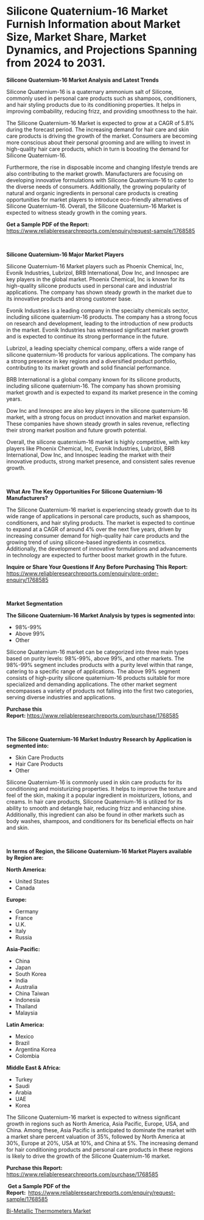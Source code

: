 <p><h1>Silicone Quaternium-16 Market Furnish Information about Market Size, Market Share, Market Dynamics, and Projections Spanning from 2024 to 2031.</h1></p><p><strong>Silicone Quaternium-16 Market Analysis and Latest Trends</strong></p>
<p><p>Silicone Quaternium-16 is a quaternary ammonium salt of Silicone, commonly used in personal care products such as shampoos, conditioners, and hair styling products due to its conditioning properties. It helps in improving combability, reducing frizz, and providing smoothness to the hair. </p><p>The Silicone Quaternium-16 Market is expected to grow at a CAGR of 5.8% during the forecast period. The increasing demand for hair care and skin care products is driving the growth of the market. Consumers are becoming more conscious about their personal grooming and are willing to invest in high-quality hair care products, which in turn is boosting the demand for Silicone Quaternium-16. </p><p>Furthermore, the rise in disposable income and changing lifestyle trends are also contributing to the market growth. Manufacturers are focusing on developing innovative formulations with Silicone Quaternium-16 to cater to the diverse needs of consumers. Additionally, the growing popularity of natural and organic ingredients in personal care products is creating opportunities for market players to introduce eco-friendly alternatives of Silicone Quaternium-16. Overall, the Silicone Quaternium-16 Market is expected to witness steady growth in the coming years.</p></p>
<p><strong>Get a Sample PDF of the Report:&nbsp;</strong> <a href="https://www.reliableresearchreports.com/enquiry/request-sample/1768585">https://www.reliableresearchreports.com/enquiry/request-sample/1768585</a></p>
<p>&nbsp;</p>
<p><strong>Silicone Quaternium-16 Major Market Players</strong></p>
<p><p>Silicone Quaternium-16 Market players such as Phoenix Chemical, Inc, Evonik Industries, Lubrizol, BRB International, Dow Inc, and Innospec are key players in the global market. Phoenix Chemical, Inc is known for its high-quality silicone products used in personal care and industrial applications. The company has shown steady growth in the market due to its innovative products and strong customer base.</p><p>Evonik Industries is a leading company in the specialty chemicals sector, including silicone quaternium-16 products. The company has a strong focus on research and development, leading to the introduction of new products in the market. Evonik Industries has witnessed significant market growth and is expected to continue its strong performance in the future.</p><p>Lubrizol, a leading specialty chemical company, offers a wide range of silicone quaternium-16 products for various applications. The company has a strong presence in key regions and a diversified product portfolio, contributing to its market growth and solid financial performance.</p><p>BRB International is a global company known for its silicone products, including silicone quaternium-16. The company has shown promising market growth and is expected to expand its market presence in the coming years.</p><p>Dow Inc and Innospec are also key players in the silicone quaternium-16 market, with a strong focus on product innovation and market expansion. These companies have shown steady growth in sales revenue, reflecting their strong market position and future growth potential.</p><p>Overall, the silicone quaternium-16 market is highly competitive, with key players like Phoenix Chemical, Inc, Evonik Industries, Lubrizol, BRB International, Dow Inc, and Innospec leading the market with their innovative products, strong market presence, and consistent sales revenue growth.</p></p>
<p>&nbsp;</p>
<p><strong>What Are The Key Opportunities For Silicone Quaternium-16 Manufacturers?</strong></p>
<p><p>The Silicone Quaternium-16 market is experiencing steady growth due to its wide range of applications in personal care products, such as shampoos, conditioners, and hair styling products. The market is expected to continue to expand at a CAGR of around 4% over the next five years, driven by increasing consumer demand for high-quality hair care products and the growing trend of using silicone-based ingredients in cosmetics. Additionally, the development of innovative formulations and advancements in technology are expected to further boost market growth in the future.</p></p>
<p><strong>Inquire or Share Your Questions If Any Before Purchasing This Report:</strong> <a href="https://www.reliableresearchreports.com/enquiry/pre-order-enquiry/1768585">https://www.reliableresearchreports.com/enquiry/pre-order-enquiry/1768585</a></p>
<p>&nbsp;</p>
<p><strong>Market Segmentation</strong></p>
<p><strong>The Silicone Quaternium-16 Market Analysis by types is segmented into:</strong></p>
<p><ul><li>98%-99%</li><li>Above 99%</li><li>Other</li></ul></p>
<p><p>Silicone Quaternium-16 market can be categorized into three main types based on purity levels: 98%-99%, above 99%, and other markets. The 98%-99% segment includes products with a purity level within that range, catering to a specific range of applications. The above 99% segment consists of high-purity silicone quaternium-16 products suitable for more specialized and demanding applications. The other market segment encompasses a variety of products not falling into the first two categories, serving diverse industries and applications.</p></p>
<p><strong>Purchase this Report:&nbsp;</strong><a href="https://www.reliableresearchreports.com/purchase/1768585">https://www.reliableresearchreports.com/purchase/1768585</a></p>
<p>&nbsp;</p>
<p><strong>The Silicone Quaternium-16 Market Industry Research by Application is segmented into:</strong></p>
<p><ul><li>Skin Care Products</li><li>Hair Care Products</li><li>Other</li></ul></p>
<p><p>Silicone Quaternium-16 is commonly used in skin care products for its conditioning and moisturizing properties. It helps to improve the texture and feel of the skin, making it a popular ingredient in moisturizers, lotions, and creams. In hair care products, Silicone Quaternium-16 is utilized for its ability to smooth and detangle hair, reducing frizz and enhancing shine. Additionally, this ingredient can also be found in other markets such as body washes, shampoos, and conditioners for its beneficial effects on hair and skin.</p></p>
<p>&nbsp;</p>
<p><strong>In terms of Region, the Silicone Quaternium-16 Market Players available by Region are:</strong></p>
<p>
    <p> <strong> North America: </strong>
        <ul>
            <li>United States</li>
            <li>Canada</li>
        </ul>
        </p> 
    <p> <strong> Europe: </strong>
        <ul>
            <li>Germany</li>
            <li>France</li>
            <li>U.K.</li>
            <li>Italy</li>
            <li>Russia</li>
        </ul>
        </p> 
    <p> <strong> Asia-Pacific: </strong>
        <ul>
            <li>China</li>
            <li>Japan</li>
            <li>South Korea</li>
            <li>India</li>
            <li>Australia</li>
            <li>China Taiwan</li>
            <li>Indonesia</li>
            <li>Thailand</li>
            <li>Malaysia</li>
        </ul>
        </p> 
    <p> <strong> Latin America: </strong>
        <ul>
            <li>Mexico</li>
            <li>Brazil</li>
            <li>Argentina Korea</li>
            <li>Colombia</li>
        </ul>
        </p> 
    <p> <strong> Middle East & Africa: </strong>
        <ul>
            <li>Turkey</li>
            <li>Saudi</li>
            <li>Arabia</li>
            <li>UAE</li>
            <li>Korea</li>
        </ul>
    </p>
    </p>
<p><p>The Silicone Quaternium-16 market is expected to witness significant growth in regions such as North America, Asia Pacific, Europe, USA, and China. Among these, Asia Pacific is anticipated to dominate the market with a market share percent valuation of 35%, followed by North America at 30%, Europe at 20%, USA at 10%, and China at 5%. The increasing demand for hair conditioning products and personal care products in these regions is likely to drive the growth of the Silicone Quaternium-16 market.</p></p>
<p><strong>Purchase this Report: </strong><a href="https://www.reliableresearchreports.com/purchase/1768585">https://www.reliableresearchreports.com/purchase/1768585</a></p>
<p>&nbsp;<strong>Get a Sample PDF of the Report:&nbsp;&nbsp;</strong><a href="https://www.reliableresearchreports.com/enquiry/request-sample/1768585">https://www.reliableresearchreports.com/enquiry/request-sample/1768585</a></p>
<p><strong></strong></p>
<p><p><a href="https://nifty-kite-d51.notion.site/Insights-into-Bi-Metallic-Thermometers-Market-Size-Analysing-Market-Share-Trends-and-Growth-from--c2334d3fdc9a47ca801febde822d09e6">Bi-Metallic Thermometers Market</a></p></p>